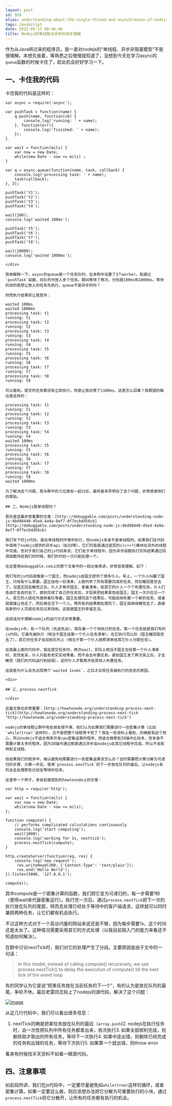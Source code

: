 ```yaml
---
layout: post
id: 926
alias: understanding-about-the-single-thread-and-asynchronous-of-nodejs
tags: JavaScript
date: 2012-05-17 00:46:48
title: Nodejs的单线程与异步的初步理解
---
```


作为从Java转过来的程序员，我一直对nodejs的“单线程、异步非阻塞模型”不是很理解。本想先放着，等熟悉之后慢慢就知道了，没想到今天在学习async的`queue`函数的时候卡住了，趁此机会好好学习一下。

## 一、卡住我的代码

卡住我的代码是这样的：

<div>

    var async = require('async');

    var pushTask = function(name) { 
        q.push(name, function(cb) { 
            console.log('running: ' + name); 
        }, function(err){ 
            console.log('finished: ' + name); 
        }); 
    }

    var wait = function(mils) { 
        var now = new Date; 
        while(new Date - now <= mils) ; 
    }

    var q = async.queue(function(name, task, callback) { 
        console.log('processing task: ' + name); 
        task(callback); 
    }, 3);

    pushTask('t1'); 
    pushTask('t2'); 
    pushTask('t3'); 
    pushTask('t4');

    wait(100); 
    console.log('waited 100ms');

    pushTask('t5'); 
    pushTask('t6'); 
    pushTask('t7'); 
    pushTask('t8');

    wait(10000); 
    console.log('waited 1000ms');
    
    </div>

    简单解释一下。async的queue是一个任务队列，在本例中设置了3个worker。我通过`pushTask`函数，向队列中放入多个任务。期间等待了两次，分别是100ms和1000ms。等待的目的是想让放入的任务先执行，queue不是异步的吗？

    然而执行结果却让我意外：

    waited 100ms 
    waited 1000ms 
    processing task: t1 
    running: t1 
    processing task: t2 
    running: t2 
    processing task: t3 
    running: t3 
    processing task: t4 
    running: t4 
    processing task: t5 
    running: t5 
    processing task: t6 
    running: t6 
    processing task: t7 
    running: t7
    processing task: t8
    running: t8

    可以看到，提交的任务都没有立即执行，而是让我白等了1100ms。这是怎么回事？我期望的输出是这样的：

    processing task: t1 
    running: t1 
    processing task: t2 
    running: t2 
    processing task: t3 
    running: t3 
    processing task: t4 
    running: t4
    waited 100ms 
    processing task: t5 
    running: t5 
    processing task: t6 
    running: t6 
    processing task: t7 
    running: t7
    processing task: t8
    running: t8
    waited 1000ms

    为了解决这个问题，我与群中的几位朋友一起讨论，最终基本弄明白了这个问题，非常感谢他们的帮助。

    ## 二、Nodejs是单线程吗？

    首先是这篇非常重要的文章：[http://debuggable.com/posts/understanding-node-js:4bd98440-45e4-4a9a-8ef7-0f7ecbdd56cb](http://debuggable.com/posts/understanding-node-js:4bd98440-45e4-4a9a-8ef7-0f7ecbdd56cb)

    我们写下的js代码，是在单线程的环境中执行，但nodejs本身不是单线程的。如果我们在代码中调用了nodejs提供的异步api（如IO等），它们可能是通过底层的c(c++?)模块在另外的线程中完成。但对于我们自己的js代码来说，它们处于单线程中。因为异步函数执行完将结果通过回调函数传给我们的时候，我们的代码一次只能处理一个。

    在这里用debuggable.com上的那个文章中的一段比喻来讲，非常容易理解。如下：

    我们写的js代码就像是一个国王，而nodejs给国王提供了很多仆人。早上，一个仆人叫醒了国王，问他有什么需要。国王给他一份清单，上面列举了所有需要完成的任务，然后睡回笼觉去了。当国王回去睡觉之后，仆人才离开国王，拿着清单，给其它的仆人一个个布置任务。仆人们各自忙各自的去了，直到完成了自己的任务后，才回来把结果禀告给国王。国王一次只召见一个人，其它的人就在外面排着队等着。国王处理完这个结果后，可能给他布置一个新的任务，或者就直接让他走了，然后再召见下一个人。等所有的结果都处理完了，国王就继续睡觉去了。直接有新的仆人完成任务后过来找他。这就是国王的幸福生活。

    这段话对于理解nodejs的运行方式非常重要。

    在nodejs中，有一个队列（先进先出），保存着一个个待执行的任务。第一个任务就是我们写的js代码，它最先被执行（相当于国王给第一个仆人任务清单）。在它执行完以后（国王睡回笼觉去了），其它的任务才会加到队列上（相当于第一个仆人按照清单给其它仆人分配任务）。

    在我最上面的代码中，我在提交任务时，两次wait，实际上相当于国王在给第一个仆人清单时，突然发呆，仆人只能老老实实地等着，而不会去布置任务。直到国王发了两次呆之后，才去睡觉（我们的代码运行到结尾），这时仆人才敢离开给其他人布置任务。

    这就是为什么会先出现两个`waited 1xxms`，之后才出现任务被执行的信息的原因。

    <div>

    ## 三、process.nextTick

    </div>

    这篇文章也非常重要：[http://howtonode.org/understanding-process-next-tick](http://howtonode.org/understanding-process-next-tick "http://howtonode.org/understanding-process-next-tick")

    nodejs的单线程让群中有些朋友很不满，他们认为如果我们需要进行一些密集计算（比如`while(true)`这样的），岂不是把整个线程等卡死了？我在一些资料上看到，的确是有这个担心，所以nodejs不适合用来开发cpu密集运算的程序，而适合做那些IO操作比较多，但本身不需要计算太多的程序。因为IO操作通过都是通过异步由nodejs在其它线程中完成，所以不会影响到主线程。

    但如果我们的程序中，难以避免地需要进行一些密集运算该怎么办？这时需要把计算分解为可递归的步骤，计算一步后，使用`process.nextTick`将下一步放在队列的最后，让nodejs有机会去处理那些已经在等待的任务。

    这里举一个例子，来自前面提到的howtonode上的文章：

    var http = require('http');

    var wait = function(mils) { 
        var now = new Date; 
        while(new Date - now <= mils); 
    };

    function compute() { 
        // performs complicated calculations continuously 
        console.log('start computing'); 
        wait(1000); 
        console.log('working for 1s, nexttick'); 
        process.nextTick(compute); 
    }

    http.createServer(function(req, res) { 
        console.log('new request'); 
         res.writeHead(200, {'Content-Type': 'text/plain'}); 
         res.end('Hello World'); 
    }).listen(5000, '127.0.0.1');

    compute();

其中compute是一个密集计算的函数，我们把它变为可递归的，每一步需要1秒（使用wait来代替密集运行）。执行完一次后，通过`process.nextTick`把下一次的执行放在队列的尾部，转而去处理已经处于等待中的客户端请求。这样就可以同时兼顾两种任务，让它们都有机会执行。

不过这种方式对于一个高访问量的网站来说还是不够，因为每步需要1s，这个时间还是太长了。这种情况需要采用其它的方式处理（以我目前刚入门的能力来看还不知道如何解决）。

在群中讨论nextTick时，我们对它的处理产生了分歧。主要原因是由于文中的一句话：

> In this model, instead of calling compute() recursively, we use process.nextTick() to delay the execution of compute() till the next tick of the event loop

有的同学认为它是说“把某任务放在当前任务的下一个”，有的认为是放在队列的最尾，争轮不休。最后老雷同志贴上了nodejs的源代码，解决了这个问题：

[![image](http://freewind.me/wp-content/uploads/2012/05/image30.png "image")](http://freewind.me/wp-content/uploads/2012/05/image30.png)

从这几行代码中，我们可以看出很多信息：

1.  nextTick的确是把某任务放在队列的最后（`array.push`)2.  nodejs在执行任务时，会一次性把队列中所有任务都拿出来，依次执行3.  如果全部顺利完成，则删除刚才取出的所有任务，等待下一次执行4.  如果中途出错，则删除已经完成的任务和出错的任务，等待下次执行5.  如果第一个就出错，则throw error

看来有时候找半天资料不如看一眼源代码。

## 四、注意事项

如前段所讲，我们在js代码中，一定要尽量避免如`while(true)`这样的循环，或者密集计算。如果一定要这么做，则应该想办法把它分解为可重要执行的小块，通过`process.nextTick`将它分散开，让所有的任务都有执行的机会。
